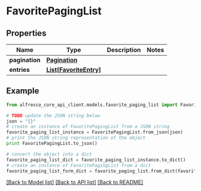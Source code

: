 # FavoritePagingList


## Properties
Name | Type | Description | Notes
------------ | ------------- | ------------- | -------------
**pagination** | [**Pagination**](Pagination.md) |  | 
**entries** | [**List[FavoriteEntry]**](FavoriteEntry.md) |  | 

## Example

```python
from alfresco_core_api_client.models.favorite_paging_list import FavoritePagingList

# TODO update the JSON string below
json = "{}"
# create an instance of FavoritePagingList from a JSON string
favorite_paging_list_instance = FavoritePagingList.from_json(json)
# print the JSON string representation of the object
print FavoritePagingList.to_json()

# convert the object into a dict
favorite_paging_list_dict = favorite_paging_list_instance.to_dict()
# create an instance of FavoritePagingList from a dict
favorite_paging_list_form_dict = favorite_paging_list.from_dict(favorite_paging_list_dict)
```
[[Back to Model list]](../README.md#documentation-for-models) [[Back to API list]](../README.md#documentation-for-api-endpoints) [[Back to README]](../README.md)


